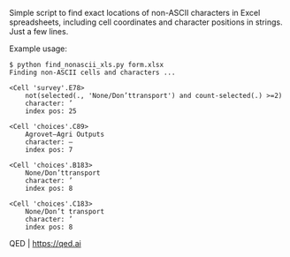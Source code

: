 Simple script to find exact locations of non-ASCII characters in Excel spreadsheets, including cell coordinates and character positions in strings.
Just a few lines.

Example usage:

    $ python find_nonascii_xls.py form.xlsx 
    Finding non-ASCII cells and characters ...

    <Cell 'survey'.E78>
        not(selected(., 'None/Don’ttransport') and count-selected(.) >=2)
        character: ’
        index pos: 25

    <Cell 'choices'.C89>
        Agrovet–Agri Outputs
        character: –
        index pos: 7

    <Cell 'choices'.B183>
        None/Don’ttransport
        character: ’
        index pos: 8

    <Cell 'choices'.C183>
        None/Don’t transport
        character: ’
        index pos: 8

QED | https://qed.ai
